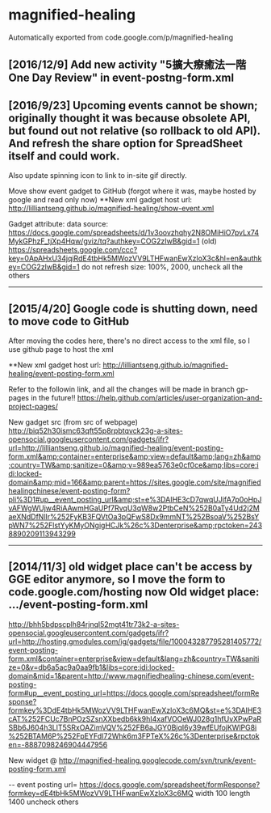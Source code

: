 # magnified-healing
Automatically exported from code.google.com/p/magnified-healing

[2016/12/9] Add new activity "5擴大療癒法一階One Day Review" in event-postng-form.xml
------------------------------------------------------------------------
[2016/9/23] Upcoming events cannot be shown; originally thought it was because obsolete API, but found out not relative (so rollback to old API). And refresh the share option for SpreadSheet itself and could work.
---

Also update spinning icon to link to in-site gif directly.

Move show event gadget to GitHub (forgot where it was, maybe hosted by google and read only now)
**New xml gadget host url: http://lilliantseng.github.io/magnified-healing/show-event.xml

Gadget attribute:
data source: https://docs.google.com/spreadsheets/d/1v3oovzhqhy2N8OMiHiO7pvLx74MykGPhzF_tjXp4Hqw/gviz/tq?authkey=COG2zIwB&gid=1
(old) https://spreadsheets.google.com/ccc?key=0ApAHxU34jqiRdE4tbHk5MWozVV9LTHFwanEwXzloX3c&hl=en&authkey=COG2zIwB&gid=1
do not refresh
size: 100%, 2000, uncheck all the others

------------------------------------------
[2015/4/20] Google code is shutting down, need to move code to GitHub
--
After moving the codes here, there's no direct access to the xml file, so I use github page to host the xml

**New xml gadget host url: http://lilliantseng.github.io/magnified-healing/event-posting-form.xml

Refer to the followin link, and all the changes will be made in branch gp-pages in the future!!
https://help.github.com/articles/user-organization-and-project-pages/

New gadget src (from src of webpage)
http://biq52h30ismc63qft55p8rpbtqvck23g-a-sites-opensocial.googleusercontent.com/gadgets/ifr?url=http://lilliantseng.github.io/magnified-healing/event-posting-form.xml&amp;container=enterprise&amp;view=default&amp;lang=zh&amp;country=TW&amp;sanitize=0&amp;v=989ea5763e0cf0ce&amp;libs=core:idi:locked-domain&amp;mid=166&amp;parent=https://sites.google.com/site/magnifiedhealingchinese/event-posting-form?pli%3D1#up__event_posting_url&amp;st=e%3DAIHE3cD7qwqUJjfA7p0oHpJvAFWgWUjw4RiAAwmHGaUPf7RvqU3qW8w2PtbCeN%252B0aTy4Ud2j2MaeXNdDfNlIr%252FyKB3FQVtOa3pQFwS8Dx9mmNT%252BsoaV%252BsYpWN7%252FlstYyKMyONgigHCJk%26c%3Denterprise&amp;rpctoken=2438890209113943299

------------------------------------------
[2014/11/3] old widget place can't be access by GGE editor anymore, so I move the form to code.google.com/hosting now
Old widget place: .../event-posting-form.xml
--

http://bhh5bdpscplh84rjnql52mgt41tr73k2-a-sites-opensocial.googleusercontent.com/gadgets/ifr?url=http://hosting.gmodules.com/ig/gadgets/file/100043287795281405772/event-posting-form.xml&container=enterprise&view=default&lang=zh&country=TW&sanitize=0&v=db6a5ac9a0aa9fb1&libs=core:idi:locked-domain&mid=1&parent=http://www.magnifiedhealing-chinese.com/event-posting-form#up__event_posting_url=https://docs.google.com/spreadsheet/formResponse?formkey%3DdE4tbHk5MWozVV9LTHFwanEwXzloX3c6MQ&st=e%3DAIHE3cAT%252FCUc7BnPOzSZsnXXbedb6kk9hI4xafVOOeWJ028g1hfUvXPwPaRSBb6J604h3LlT5SRxOAZimVQV%252FB6aJGY0BjqI6y39wfEUfojKWlPG8i%252BTAM6P%252FpEYFdI72Whk6m3FPTeX%26c%3Denterprise&rpctoken=-8887098246904447956

New widget @
http://magnified-healing.googlecode.com/svn/trunk/event-posting-form.xml

--
event posting url=
https://docs.google.com/spreadsheet/formResponse?formkey=dE4tbHk5MWozVV9LTHFwanEwXzloX3c6MQ
width 100
length 1400
uncheck others
